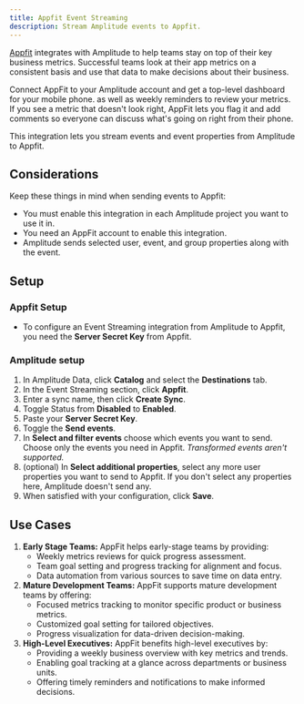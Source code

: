 ```yaml
---
title: Appfit Event Streaming
description: Stream Amplitude events to Appfit.
---
```


[Appfit](https://www.appfit.io/) integrates with Amplitude to help teams stay on top of their key business metrics. Successful teams look at their app metrics on a consistent basis and use that data to make decisions about their business.

Connect AppFit to your Amplitude account and get a top-level dashboard for your mobile phone. as well as weekly reminders to review your metrics. If you see a metric that doesn't look right, AppFit lets you flag it and add comments so everyone can discuss what's going on right from their phone.

This integration lets you stream events and event properties from Amplitude to Appfit.

## Considerations

Keep these things in mind when sending events to Appfit:

- You must enable this integration in each Amplitude project you want to use it in.
- You need an AppFit account to enable this integration.
- Amplitude sends selected user, event, and group properties along with the event.

## Setup

### Appfit Setup

- To configure an Event Streaming integration from Amplitude to Appfit, you need the **Server Secret Key** from Appfit.

### Amplitude setup

1. In Amplitude Data, click **Catalog** and select the **Destinations** tab.
2. In the Event Streaming section, click **Appfit**.
3. Enter a sync name, then click **Create Sync**.
4. Toggle Status from **Disabled** to **Enabled**.
5. Paste your **Server Secret Key**.
6. Toggle the **Send events**.
7. In **Select and filter events** choose which events you want to send. Choose only the events you need in Appfit. *Transformed events aren't supported.*
8. (optional) In **Select additional properties**, select any more user properties you want to send to Appfit. If you don't select any properties here, Amplitude doesn't send any.
9. When satisfied with your configuration, click **Save**.

## Use Cases

1. **Early Stage Teams:** AppFit helps early-stage teams by providing:
    - Weekly metrics reviews for quick progress assessment.
    - Team goal setting and progress tracking for alignment and focus.
    - Data automation from various sources to save time on data entry.
2. **Mature Development Teams:**  AppFit supports mature development teams by offering:
    - Focused metrics tracking to monitor specific product or business metrics.
    - Customized goal setting for tailored objectives.
    - Progress visualization for data-driven decision-making.
3. **High-Level Executives:** AppFit benefits high-level executives by:
    - Providing a weekly business overview with key metrics and trends.
    - Enabling goal tracking at a glance across departments or business units.
    - Offering timely reminders and notifications to make informed decisions.
